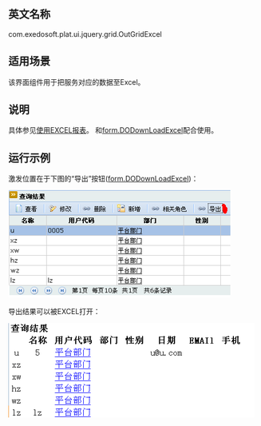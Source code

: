 ## 英文名称 ##

com.exedosoft.plat.ui.jquery.grid.OutGridExcel

## 适用场景 ##

该界面组件用于把服务对应的数据至Excel。

## 说明 ##

具体参见[使用EXCEL报表](HowToUseExcelReport.md)。
和[form.DODownLoadExcel](form_DODownLoadExcel.md)配合使用。

## 运行示例 ##

激发位置在于下图的“导出”按钮([form.DODownLoadExcel](form_DODownLoadExcel.md))：


<img src='imgs/grid_outgridexcel.png' />

导出结果可以被EXCEL打开：

<img src='imgs/grid_excel.png' />
